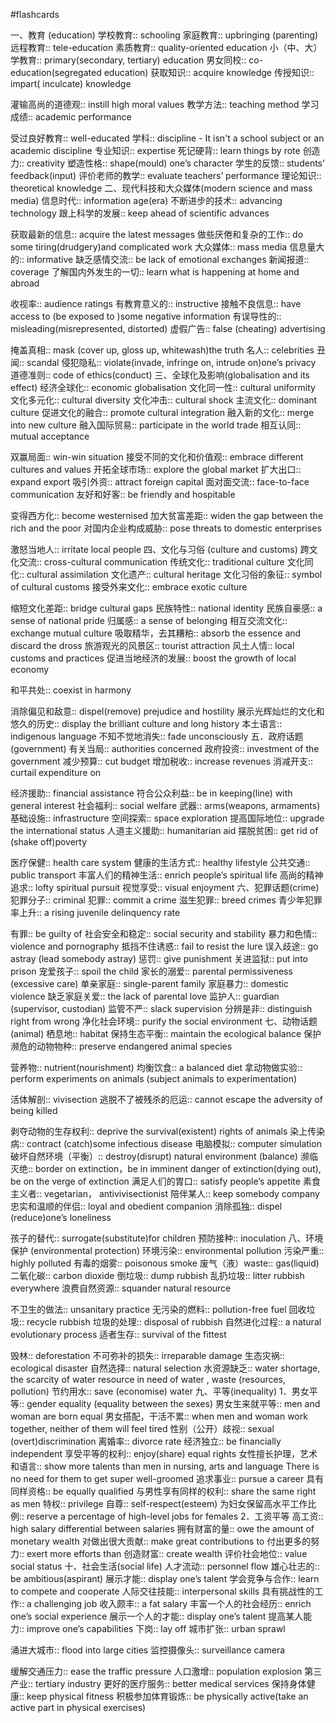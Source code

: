 #flashcards 

一、教育 (education)
学校教育:: schooling <!--SR:!2023-12-29-20-23,10.9,243-->
家庭教育:: upbringing (parenting) <!--SR:!2023-12-31-20-14,12.9,243-->
远程教育:: tele-education <!--SR:!2023-12-31-20-33,12.9,243-->
素质教育:: quality-oriented education <!--SR:!2023-12-31-20-12,12.9,243-->
小（中、大）学教育:: primary(secondary, tertiary) education <!--SR:!2023-12-13-17-20,2.4,243-->
男女同校:: co-education(segregated education) <!--SR:!2023-12-28-20-15,9.9,243-->
获取知识:: acquire knowledge <!--SR:!2023-12-13-17-20,2.4,243-->
传授知识:: impart( inculcate) knowledge
<!--SR:!2023-12-21,2,230-->
灌输高尚的道德观:: instill high moral values <!--SR:!2023-12-20-05-50,1.3,203-->
教学方法:: teaching method <!--SR:!2023-12-31-20-04,12.9,243-->
学习成绩:: academic performance
<!--SR:!2023-12-21,2,230-->
受过良好教育:: well-educated <!--SR:!2023-12-13-17-39,2.4,243-->
学科:: discipline - It isn't a school subject or an academic discipline <!--SR:!2023-12-13-17-26,2.4,243-->
专业知识:: expertise <!--SR:!2023-12-31-19-12,12.9,243-->
死记硬背:: learn things by rote <!--SR:!2023-12-13-10-55,2.5,250-->
创造力:: creativity <!--SR:!2023-12-13-22-14,2.4,243-->
塑造性格:: shape(mould) one’s character <!--SR:!2023-12-13-10-55,2.5,250-->
学生的反馈:: students’ feedback(input) <!--SR:!2023-12-13-17-19,2.4,243-->
评价老师的教学:: evaluate teachers’ performance <!--SR:!2023-12-29-20-12,10.9,243-->
理论知识:: theoretical knowledge <!--SR:!2023-12-30-19-48,11.9,243-->
二、现代科技和大众媒体(modern science and mass media)
信息时代:: information age(era) <!--SR:!2023-12-13-21-59,2.4,243-->
不断进步的技术:: advancing technology <!--SR:!2023-12-13-17-41,2.4,243-->
跟上科学的发展:: keep ahead of scientific advances
<!--SR:!2023-12-20,1,203-->
获取最新的信息:: acquire the latest messages <!--SR:!2023-12-27-15-48,8.7,243-->
做些厌倦和复杂的工作:: do some tiring(drudgery)and complicated work <!--SR:!2023-12-13-22-22,2.4,243-->
大众媒体:: mass media <!--SR:!2023-12-13-17-32,2.4,243-->
信息量大的:: informative <!--SR:!2023-12-12-12-32,1,223-->
缺乏感情交流:: be lack of emotional exchanges <!--SR:!2023-12-13-17-23,2.4,243-->
新闻报道:: coverage <!--SR:!2023-12-29-20-14,10.9,243-->
了解国内外发生的一切:: learn what is happening at home and abroad
<!--SR:!2023-12-21,2,223-->
收视率:: audience ratings <!--SR:!2023-12-12-12-28,1,223-->
有教育意义的:: instructive <!--SR:!2023-12-13-17-30,2.4,243-->
接触不良信息:: have access to (be exposed to )some negative information <!--SR:!2023-12-27-05-24,7.9,223-->
有误导性的:: misleading(misrepresented, distorted) <!--SR:!2023-12-13-17-20,2.4,243-->
虚假广告:: false (cheating) advertising
<!--SR:!2023-12-21,2,223-->
掩盖真相:: mask (cover up, gloss up, whitewash)the truth <!--SR:!2023-12-26-15-37,7.7,243-->
名人:: celebrities <!--SR:!2023-12-13-17-18,2.4,243-->
丑闻:: scandal <!--SR:!2023-12-13-22-19,2.4,243-->
侵犯隐私:: violate(invade, infringe on, intrude on)one’s privacy <!--SR:!2023-12-13-17-37,2.4,243-->
道德准则:: code of ethics(conduct) <!--SR:!2023-12-20-15-01,1.3,203-->
三、全球化及影响(globalisation and its effect)
经济全球化:: economic globalisation <!--SR:!2023-12-26-03-24,7.2,230-->
文化同一性:: cultural uniformity <!--SR:!2023-12-20-06-00,1.3,203-->
文化多元化:: cultural diversity <!--SR:!2023-12-13-17-32,2.4,243-->
文化冲击:: cultural shock <!--SR:!2023-12-30-20-31,11.9,243-->
主流文化:: dominant culture <!--SR:!2023-12-13-17-32,2.4,243-->
促进文化的融合:: promote cultural integration <!--SR:!2023-12-20-12-55,1.6,223-->
融入新的文化:: merge into new culture <!--SR:!2023-12-31-19-44,12.9,243-->
融入国际贸易:: participate in the world trade <!--SR:!2023-12-13-17-22,2.4,243-->
相互认同:: mutual acceptance
<!--SR:!2023-12-21,2,230-->
双赢局面:: win-win situation <!--SR:!2023-12-13-17-37,2.4,243-->
接受不同的文化和价值观:: embrace different cultures and values <!--SR:!2023-12-13-17-31,2.4,243-->
开拓全球市场:: explore the global market <!--SR:!2023-12-13-17-38,2.4,243-->
扩大出口:: expand export <!--SR:!2023-12-20-13-25,1.6,223-->
吸引外资:: attract foreign capital <!--SR:!2023-12-30-20-36,11.9,243-->
面对面交流:: face-to-face communication <!--SR:!2023-12-13-21-59,2.4,243-->
友好和好客:: be friendly and hospitable
<!--SR:!2023-12-21,2,223-->
变得西方化:: become westernised <!--SR:!2023-12-13-17-22,2.4,243-->
加大贫富差距:: widen the gap between the rich and the poor <!--SR:!2023-12-29-20-11,10.9,243-->
对国内企业构成威胁:: pose threats to domestic enterprises
<!--SR:!2023-12-20,1,203-->
激怒当地人:: irritate local people <!--SR:!2023-12-13-17-19,2.4,243-->
四、文化与习俗 (culture and customs)
跨文化交流:: cross-cultural communication <!--SR:!2023-12-20-13-17,1.6,223-->
传统文化:: traditional culture <!--SR:!2023-12-29-20-25,10.9,243-->
文化同化:: cultural assimilation <!--SR:!2023-12-20-22-08,1.6,223-->
文化遗产:: cultural heritage <!--SR:!2023-12-13-17-37,2.4,243-->
文化习俗的象征:: symbol of cultural customs <!--SR:!2023-12-14-02-00,2.4,243-->
接受外来文化:: embrace exotic culture
<!--SR:!2023-12-21,2,223-->
缩短文化差距:: bridge cultural gaps <!--SR:!2024-01-01-05-20,12.9,243-->
民族特性:: national identity <!--SR:!2023-12-13-17-22,2.4,243-->
民族自豪感:: a sense of national pride <!--SR:!2023-12-30-20-11,11.9,243-->
归属感:: a sense of belonging <!--SR:!2023-12-13-17-22,2.4,243-->
相互交流文化:: exchange mutual culture <!--SR:!2023-12-14-02-00,2.4,243-->
吸取精华，去其糟粕:: absorb the essence and discard the dross <!--SR:!2023-12-13-17-20,2.4,243-->
旅游观光的风景区:: tourist attraction <!--SR:!2023-12-13-22-00,2.4,243-->
风土人情:: local customs and practices <!--SR:!2023-12-20-13-21,1.6,223-->
促进当地经济的发展:: boost the growth of local economy
<!--SR:!2023-12-21,2,223-->
和平共处:: coexist in harmony
<!--SR:!2023-12-21,2,223-->
消除偏见和敌意:: dispel(remove) prejudice and hostility <!--SR:!2023-12-20-04-43,1.3,203-->
展示光辉灿烂的文化和悠久的历史:: display the brilliant culture and long history <!--SR:!2023-12-31-05-26,11.9,243-->
本土语言:: indigenous language <!--SR:!2023-12-13-17-19,2.4,243-->
不知不觉地消失:: fade unconsciously <!--SR:!2023-12-13-17-27,2.4,243-->
五．政府话题 (government) 
有关当局:: authorities concerned <!--SR:!2023-12-20-11-54,1.6,223-->
政府投资:: investment of the government <!--SR:!2023-12-13-17-37,2.4,243-->
减少预算:: cut budget <!--SR:!2023-12-29-20-35,10.9,243-->
增加税收:: increase revenues <!--SR:!2024-01-11-19-32,23.9,263-->
消减开支:: curtail expenditure on
<!--SR:!2023-12-21,2,223-->
经济援助:: financial assistance <!--SR:!2023-12-13-17-41,2.4,243-->
符合公众利益:: be in keeping(line) with general interest <!--SR:!2023-12-13-17-27,2.4,243-->
社会福利:: social welfare <!--SR:!2023-12-13-17-20,2.4,243-->
武器:: arms(weapons, armaments) <!--SR:!2023-12-31-20-31,12.9,243-->
基础设施:: infrastructure <!--SR:!2023-12-13-17-29,2.4,243-->
空间探索:: space exploration <!--SR:!2023-12-26-15-17,7.7,243-->
提高国际地位:: upgrade the international status <!--SR:!2023-12-13-10-51,2.5,250-->
人道主义援助:: humanitarian aid <!--SR:!2023-12-20-05-40,1.3,203-->
摆脱贫困:: get rid of (shake off)poverty
<!--SR:!2023-12-21,2,230-->
医疗保健:: health care system <!--SR:!2023-12-13-10-55,2.5,250-->
健康的生活方式:: healthy lifestyle <!--SR:!2023-12-30-20-24,11.9,243-->
公共交通:: public transport <!--SR:!2023-12-13-17-36,2.4,243-->
丰富人们的精神生活:: enrich people’s spiritual life <!--SR:!2023-12-13-17-30,2.4,243-->
高尚的精神追求:: lofty spiritual pursuit <!--SR:!2023-12-20-05-41,1.3,210-->
视觉享受:: visual enjoyment <!--SR:!2023-12-11-22-54,1,230-->
六、犯罪话题(crime)
犯罪分子:: criminal <!--SR:!2023-12-29-19-09,10.9,243-->
犯罪:: commit a crime <!--SR:!2023-12-20-13-02,1.6,223-->
滋生犯罪:: breed crimes <!--SR:!2023-12-13-17-38,2.4,243-->
青少年犯罪率上升:: a rising juvenile delinquency rate
<!--SR:!2023-12-20,1,203-->
有罪:: be guilty of <!--SR:!2023-12-13-17-41,2.4,243-->
社会安全和稳定:: social security and stability <!--SR:!2023-12-13-17-20,2.4,243-->
暴力和色情:: violence and pornography <!--SR:!2023-12-13-17-37,2.4,243-->
抵挡不住诱惑:: fail to resist the lure <!--SR:!2023-12-20-04-48,1.3,203-->
误入歧途:: go astray (lead somebody astray) <!--SR:!2023-12-13-17-20,2.4,243-->
惩罚:: give punishment <!--SR:!2023-12-31-20-11,12.9,243-->
关进监狱:: put into prison <!--SR:!2023-12-13-17-25,2.4,243-->
宠爱孩子:: spoil the child <!--SR:!2023-12-13-17-20,2.4,243-->
家长的溺爱:: parental permissiveness (excessive care) <!--SR:!2023-12-12-16-25,1,223-->
单亲家庭:: single-parent family <!--SR:!2023-12-13-17-38,2.4,243-->
家庭暴力:: domestic violence <!--SR:!2023-12-13-17-28,2.4,243-->
缺乏家庭关爱:: the lack of parental love <!--SR:!2023-12-29-19-09,10.9,243-->
监护人:: guardian (supervisor, custodian) <!--SR:!2023-12-13-17-41,2.4,243-->
监管不严:: slack supervision <!--SR:!2023-12-20-14-58,1.3,203-->
分辨是非:: distinguish right from wrong <!--SR:!2023-12-30-20-33,11.9,243-->
净化社会环境:: purify the social environment <!--SR:!2023-12-25-20-30,6.9,223-->
七、动物话题(animal)
栖息地:: habitat <!--SR:!2023-12-13-17-36,2.4,243-->
保持生态平衡:: maintain the ecological balance <!--SR:!2023-12-20-13-23,1.6,223-->
保护濒危的动物物种:: preserve endangered animal species
<!--SR:!2023-12-21,2,223-->
营养物:: nutrient(nourishment) <!--SR:!2024-01-01-05-22,12.9,243-->
均衡饮食:: a balanced diet <!--SR:!2023-12-29-19-31,10.9,243-->
拿动物做实验:: perform experiments on animals (subject animals to experimentation)
<!--SR:!2023-12-21,2,223-->
活体解剖:: vivisection <!--SR:!2023-12-20-05-23,1.3,203-->
逃脱不了被残杀的厄运:: cannot escape the adversity of being killed
<!--SR:!2023-12-21,2,223-->
剥夺动物的生存权利:: deprive the survival(existent) rights of animals <!--SR:!2023-12-26-03-45,7.2,230-->
染上传染病:: contract (catch)some infectious disease <!--SR:!2023-12-31-20-22,12.9,243-->
电脑模拟:: computer simulation <!--SR:!2023-12-13-17-32,2.4,243-->
破坏自然环境（平衡）:: destroy(disrupt) natural environment (balance) <!--SR:!2024-01-01-05-20,12.9,243-->
濒临灭绝:: border on extinction，be in imminent danger of extinction(dying out), be on the verge of extinction <!--SR:!2023-12-14-02-00,2.4,243-->
满足人们的胃口:: satisfy people’s appetite <!--SR:!2023-12-12-07-53,1,223-->
素食主义者:: vegetarian， antivivisectionist <!--SR:!2023-12-27-14-24,8.7,243-->
陪伴某人:: keep somebody company <!--SR:!2023-12-20-22-12,1.6,223-->
忠实和温顺的伴侣:: loyal and obedient companion <!--SR:!2023-12-13-17-32,2.4,243-->
消除孤独:: dispel (reduce)one’s loneliness
<!--SR:!2023-12-20,1,210-->
孩子的替代:: surrogate(substitute)for children <!--SR:!2023-12-20-10-48,1.5,223-->
预防接种:: inoculation <!--SR:!2023-12-20-06-07,1.3,203-->
八、环境保护 (environmental protection)
环境污染:: environmental pollution <!--SR:!2023-12-13-17-32,2.4,243-->
污染严重:: highly polluted <!--SR:!2023-12-13-17-39,2.4,243-->
有毒的烟雾:: poisonous smoke <!--SR:!2023-12-13-17-41,2.4,243-->
废气（液）waste:: gas(liquid) <!--SR:!2023-12-13-17-31,2.4,243-->
二氧化碳:: carbon dioxide <!--SR:!2023-12-31-05-53,12.3,250-->
倒垃圾:: dump rubbish <!--SR:!2024-01-01-06-13,13.3,250-->
乱扔垃圾:: litter rubbish everywhere <!--SR:!2023-12-13-17-27,2.4,243-->
浪费自然资源:: squander natural resource
<!--SR:!2023-12-21,2,223-->
不卫生的做法:: unsanitary practice <!--SR:!2023-12-13-17-41,2.4,243-->
无污染的燃料:: pollution-free fuel <!--SR:!2023-12-12-12-31,1,223-->
回收垃圾:: recycle rubbish <!--SR:!2024-01-01-05-25,12.9,243-->
垃圾的处理:: disposal of rubbish <!--SR:!2023-12-13-10-55,2.5,250-->
自然进化过程:: a natural evolutionary process <!--SR:!2023-12-20-14-58,1.3,203-->
适者生存:: survival of the fittest
<!--SR:!2023-12-21,2,223-->
毁林:: deforestation <!--SR:!2023-12-13-17-22,2.4,243-->
不可弥补的损失:: irreparable damage <!--SR:!2023-12-13-17-22,2.4,243-->
生态灾祸:: ecological disaster <!--SR:!2023-12-28-19-42,9.9,243-->
自然选择:: natural selection <!--SR:!2023-12-31-20-24,12.9,243-->
水资源缺乏:: water shortage, the scarcity of water resource in need of water , waste (resources, pollution) <!--SR:!2023-12-13-22-08,2.4,243-->
节约用水:: save (economise) water <!--SR:!2023-12-13-17-39,2.4,243-->
九、平等(inequality)
1．男女平等:: gender equality (equality between the sexes) <!--SR:!2023-12-12-08-02,1,223-->
男女生来就平等:: men and woman are born equal <!--SR:!2023-12-13-10-56,2.5,250-->
男女搭配，干活不累:: when men and woman work together, neither of them will feel tired <!--SR:!2023-12-25-20-34,6.9,223-->
性别（公开）歧视:: sexual (overt)discrimination <!--SR:!2023-12-29-05-12,10.3,250-->
离婚率:: divorce rate <!--SR:!2024-01-01-05-24,12.9,243-->
经济独立:: be financially independent <!--SR:!2024-01-01-05-17,12.9,243-->
享受平等的权利:: enjoy(share) equal rights <!--SR:!2023-12-13-17-31,2.4,243-->
女性擅长护理，艺术和语言:: show more talents than men in nursing, arts and language There is no need for them to get super well-groomed <!--SR:!2023-12-13-22-01,2.4,243-->
追求事业:: pursue a career <!--SR:!2023-12-13-17-36,2.4,243-->
具有同样资格:: be equally qualified <!--SR:!2023-12-12-07-45,1,223-->
与男性享有同样的权利:: share the same right as men <!--SR:!2024-01-01-05-25,12.9,243-->
特权:: privilege <!--SR:!2023-12-14-17-24,3.4,263-->
自尊:: self-respect(esteem) <!--SR:!2023-12-13-17-41,2.4,243-->
为妇女保留高水平工作比例:: reserve a percentage of high-level jobs for females <!--SR:!2023-12-13-17-32,2.4,243-->
2．工资平等
高工资:: high salary differential between salaries <!--SR:!2023-12-13-22-01,2.4,243-->
拥有财富的量:: owe the amount of monetary wealth <!--SR:!2023-12-20-12-34,1.6,223-->
对做出很大贡献:: make great contributions to <!--SR:!2024-01-12-22-12,24.6,270-->
付出更多的努力:: exert more efforts than <!--SR:!2023-12-13-17-31,2.4,243-->
创造财富:: create wealth <!--SR:!2023-12-13-17-25,2.4,243-->
评价社会地位:: value social status <!--SR:!2023-12-13-17-19,2.4,243-->
十、社会生活(social life)
人才流动:: personnel flow <!--SR:!2023-12-31-05-58,12.3,250-->
雄心壮志的:: be ambitious(aspirant) <!--SR:!2023-12-13-17-43,2.4,243-->
展示才能:: display one’s talent <!--SR:!2023-12-13-17-31,2.4,243-->
学会竞争与合作:: learn to compete and cooperate <!--SR:!2023-12-13-22-22,2.4,243-->
人际交往技能:: interpersonal skills <!--SR:!2023-12-13-17-26,2.4,243-->
具有挑战性的工作:: a challenging job <!--SR:!2023-12-13-10-51,2.5,250-->
收入颇丰:: a fat salary <!--SR:!2023-12-31-05-18,12.3,250-->
丰富一个人的社会经历:: enrich one’s social experience <!--SR:!2023-12-30-06-08,11.3,250-->
展示一个人的才能:: display one’s talent <!--SR:!2023-12-13-17-41,2.4,243-->
提高某人能力:: improve one’s capabilities <!--SR:!2023-12-20-06-04,1.3,203-->
下岗:: lay off <!--SR:!2023-12-13-17-20,2.4,243-->
城市扩张:: urban sprawl
<!--SR:!2023-12-20,1,210-->
涌进大城市:: flood into large cities <!--SR:!2023-12-13-17-29,2.4,243-->
监控摄像头:: surveillance camera
<!--SR:!2023-12-21,2,223-->
缓解交通压力:: ease the traffic pressure <!--SR:!2023-12-29-19-44,10.9,243-->
人口激增:: population explosion <!--SR:!2023-12-13-17-25,2.4,243-->
第三产业:: tertiary industry <!--SR:!2023-12-31-20-10,12.9,243-->
更好的医疗服务:: better medical services <!--SR:!2023-12-13-17-38,2.4,243-->
保持身体健康:: keep physical fitness <!--SR:!2023-12-13-22-00,2.4,243-->
积极参加体育锻炼:: be physically active(take an active part in physical exercises) <!--SR:!2023-12-20-12-35,1.6,223-->




